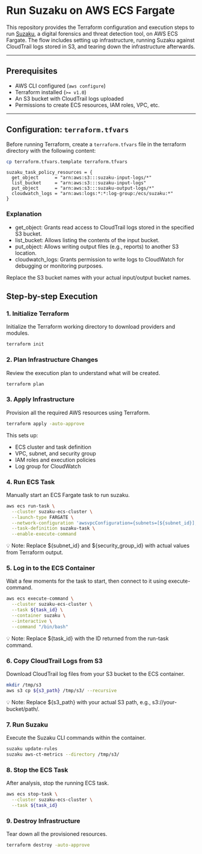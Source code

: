 # Run Suzaku on AWS ECS Fargate

This repository provides the Terraform configuration and execution steps to run [Suzaku](https://github.com/Yamato-Security/suzaku), a digital forensics and threat detection tool, on AWS ECS Fargate. The flow includes setting up infrastructure, running Suzaku against CloudTrail logs stored in S3, and tearing down the infrastructure afterwards.

---

## Prerequisites

- AWS CLI configured (`aws configure`)
- Terraform installed (`>= v1.0`)
- An S3 bucket with CloudTrail logs uploaded
- Permissions to create ECS resources, IAM roles, VPC, etc.

---

## Configuration: `terraform.tfvars`
Before running Terraform, create a `terraform.tfvars` file in the terraform directory with the following content:

```bash
cp terraform.tfvars.template terraform.tfvars
```

```hcl
suzaku_task_policy_resources = {
  get_object      = "arn:aws:s3:::suzaku-input-logs/*"
  list_bucket     = "arn:aws:s3:::suzaku-input-logs"
  put_object      = "arn:aws:s3:::suzaku-output-logs/*"
  cloudwatch_logs = "arn:aws:logs:*:*:log-group:/ecs/suzaku:*"
}
```

### Explanation
- get_object: Grants read access to CloudTrail logs stored in the specified S3 bucket.
- list_bucket: Allows listing the contents of the input bucket.
- put_object: Allows writing output files (e.g., reports) to another S3 location.
- cloudwatch_logs: Grants permission to write logs to CloudWatch for debugging or monitoring purposes.

Replace the S3 bucket names with your actual input/output bucket names.


## Step-by-step Execution

### 1. Initialize Terraform

Initialize the Terraform working directory to download providers and modules.

```bash
terraform init
```

### 2. Plan Infrastructure Changes
Review the execution plan to understand what will be created.

```bash
terraform plan
```

### 3. Apply Infrastructure
Provision all the required AWS resources using Terraform.

```bash
terraform apply -auto-approve
```

This sets up:
- ECS cluster and task definition
- VPC, subnet, and security group
- IAM roles and execution policies
- Log group for CloudWatch


### 4. Run ECS Task
Manually start an ECS Fargate task to run suzaku.
```bash
aws ecs run-task \
  --cluster suzaku-ecs-cluster \
  --launch-type FARGATE \
  --network-configuration 'awsvpcConfiguration={subnets=[${subnet_id}],securityGroups=[${security_group_id}],assignPublicIp="ENABLED"}' \
  --task-definition suzaku-task \
  --enable-execute-command
```

💡 Note: Replace ${subnet_id} and ${security_group_id} with actual values from Terraform output.

### 5. Log in to the ECS Container
Wait a few moments for the task to start, then connect to it using execute-command.
```bash
aws ecs execute-command \
  --cluster suzaku-ecs-cluster \
  --task ${task_id} \
  --container suzaku \
  --interactive \
  --command "/bin/bash"
```
💡 Note: Replace ${task_id} with the ID returned from the run-task command.

### 6. Copy CloudTrail Logs from S3
Download CloudTrail log files from your S3 bucket to the ECS container.

```bash
mkdir /tmp/s3
aws s3 cp ${s3_path} /tmp/s3/ --recursive
```
💡 Note: Replace ${s3_path} with your actual S3 path, e.g., s3://your-bucket/path/.

### 7. Run Suzaku
Execute the Suzaku CLI commands within the container.
```bash
suzaku update-rules
suzaku aws-ct-metrics --directory /tmp/s3/
```

### 8. Stop the ECS Task
After analysis, stop the running ECS task.
```bash
aws ecs stop-task \
  --cluster suzaku-ecs-cluster \
  --task ${task_id}
```

### 9. Destroy Infrastructure
Tear down all the provisioned resources.
```bash
terraform destroy -auto-approve
```

